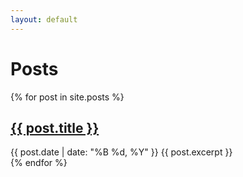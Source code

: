 ```yaml
---
layout: default
---
```


<h1>Posts</h1>

{% for post in site.posts %}
  <article>
    <h2><a href="{{ post.url }}">{{ post.title }}</a></h2>
    <span class="date">{{ post.date | date: "%B %d, %Y" }}</span>
    {{ post.excerpt }}
  </article>
{% endfor %}

